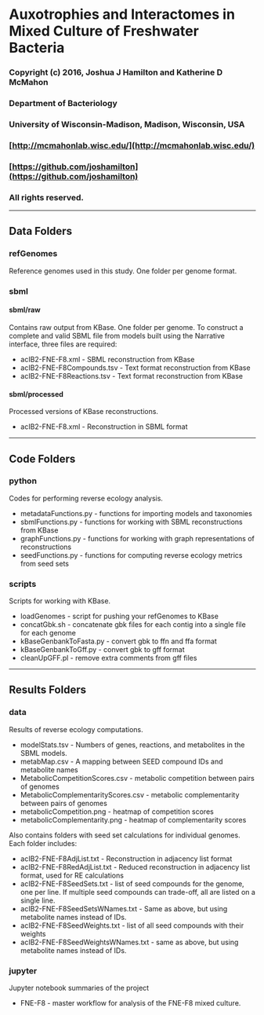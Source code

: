 # Auxotrophies and Interactomes in Mixed Culture of Freshwater Bacteria
### Copyright (c) 2016, Joshua J Hamilton and Katherine D McMahon
### Department of Bacteriology
### University of Wisconsin-Madison, Madison, Wisconsin, USA
### [http://mcmahonlab.wisc.edu/](http://mcmahonlab.wisc.edu/)
### [https://github.com/joshamilton](https://github.com/joshamilton)
### All rights reserved.

***
## Data Folders

### refGenomes
Reference genomes used in this study. One folder per genome format.

### sbml

#### sbml/raw

Contains raw output from KBase. One folder per genome. To construct a complete and valid SBML file from models built using the  Narrative interface, three files are required:

* acIB2-FNE-F8.xml - SBML reconstruction from KBase  
* acIB2-FNE-F8Compounds.tsv - Text format reconstruction from KBase  
* acIB2-FNE-F8Reactions.tsv  - Text format reconstruction from KBase  

#### sbml/processed

Processed versions of KBase reconstructions.
* acIB2-FNE-F8.xml - Reconstruction in SBML format

***
## Code Folders

### python
Codes for performing reverse ecology analysis.

* metadataFunctions.py - functions for importing models and taxonomies
* sbmlFunctions.py - functions for working with SBML reconstructions from KBase  
* graphFunctions.py - functions for working with graph representations of reconstructions  
* seedFunctions.py - functions for computing reverse ecology metrics from seed sets

### scripts
Scripts for working with KBase.
* loadGenomes - script for pushing your refGenomes to KBase
* concatGbk.sh - concatenate gbk files for each contig into a single file for each genome
* kBaseGenbankToFasta.py - convert gbk to ffn and ffa format
* kBaseGenbankToGff.py - convert gbk to gff format
* cleanUpGFF.pl - remove extra comments from gff files

***
## Results Folders

### data
Results of reverse ecology computations.

* modelStats.tsv - Numbers of genes, reactions, and metabolites in the SBML models.
* metabMap.csv - A mapping between SEED compound IDs and metabolite names
* MetabolicCompetitionScores.csv - metabolic competition between pairs of genomes
* MetabolicComplementarityScores.csv - metabolic complementarity between pairs of genomes
* metabolicCompetition.png - heatmap of competition scores
* metabolicComplementarity.png - heatmap of complementarity scores

Also contains folders with seed set calculations for  individual genomes. Each folder includes:
  * acIB2-FNE-F8AdjList.txt - Reconstruction in adjacency list format
  * acIB2-FNE-F8RedAdjList.txt - Reduced reconstruction in adjacency list format, used for RE calculations
  * acIB2-FNE-F8SeedSets.txt - list of seed compounds for the genome, one per line. If multiple seed compounds can trade-off, all are listed on a single line.
  * acIB2-FNE-F8SeedSetsWNames.txt - Same as above, but using metabolite names instead of IDs.
  * acIB2-FNE-F8SeedWeights.txt - list of all seed compounds with their weights
  * acIB2-FNE-F8SeedWeightsWNames.txt - same as above, but using metabolite names instead of IDs.

### jupyter
Jupyter notebook summaries of the project

* FNE-F8 - master workflow for analysis of the FNE-F8 mixed culture.
